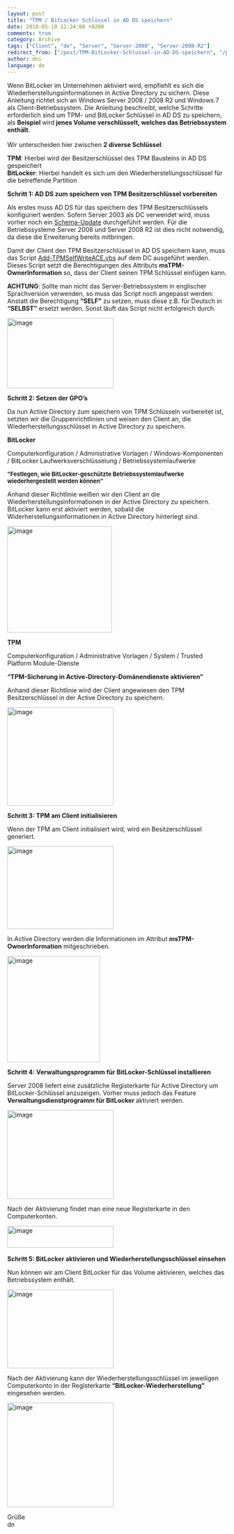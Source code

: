 ```yaml
---
layout: post
title: "TPM / BitLocker Schlüssel in AD DS speichern"
date: 2010-05-10 22:24:00 +0200
comments: true
category: Archive
tags: ["Client", "de", "Server", "Server-2008", "Server-2008-R2"]
redirect_from: ["/post/TPM-BitLocker-Schlussel-in-AD-DS-speichern", "/post/tpm-bitlocker-schlussel-in-ad-ds-speichern"]
author: dni
language: de
---
```

<!-- more -->
<p>Wenn BitLocker im Unternehmen aktiviert wird, empfiehlt es sich die Wiederherstellungsinformationen in Active Directory zu sichern. Diese Anleitung richtet sich an Windows Server 2008 / 2008 R2 und Windows 7 als Client-Betriebssystem. Die Anleitung beschreibt, welche Schritte erforderlich sind um TPM- und BitLocker Schl&uuml;ssel in AD DS zu speichern, als <strong>Beispiel </strong>wird<strong> jenes Volume verschl&uuml;sselt, welches das Betriebssystem enth&auml;lt</strong>. <br /> <br />Wir unterscheiden hier zwischen <strong>2 diverse Schl&uuml;ssel</strong>:</p>
<p><strong>TPM</strong>: Hierbei wird der Besitzerschl&uuml;ssel des TPM Bausteins in AD DS gespeichert <br /><strong>BitLocker</strong>: Hierbei handelt es sich um den Wiederherstellungsschl&uuml;ssel f&uuml;r die betreffende Partition</p>
<p><strong>Schritt 1: AD DS zum speichern von TPM Besitzerschl&uuml;ssel vorbereiten</strong></p>
<p>Als erstes muss AD DS f&uuml;r das speichern des TPM Besitzerschl&uuml;ssels konfiguriert werden. Sofern Server 2003 als DC verwendet wird, muss vorher noch ein <a href="http://technet.microsoft.com/en-us/library/dd875529(WS.10).aspx" target="_blank">Schema-Update</a> durchgef&uuml;hrt werden. F&uuml;r die Betriebssysteme Server 2008 und Server 2008 R2 ist dies nicht notwendig, da diese die Erweiterung bereits mitbringen.</p>
<p>Damit der Client den TPM Besitzerschl&uuml;ssel in AD DS speichern kann, muss das Script <a href="http://gallery.technet.microsoft.com/ScriptCenter/en-us/b4dee016-053e-4aa3-a278-3cebf70d1191" target="_blank">Add-TPMSelfWriteACE.vbs</a> auf dem DC ausgef&uuml;hrt werden. Dieses Script setzt die Berechtigungen des Attributs <strong>msTPM-OwnerInformation</strong> so, dass der Client seinen TPM Schl&uuml;ssel einf&uuml;gen kann.</p>
<p><strong>ACHTUNG</strong>: Sollte man nicht das Server-Betriebssystem in englischer Sprachversion verwenden, so muss das Script noch angepasst werden: Anstatt die Berechtigung <strong>&ldquo;SELF&rdquo;</strong> zu setzen, muss diese z.B. f&uuml;r Deutsch in <strong>&ldquo;SELBST&rdquo;</strong> ersetzt werden. Sonst l&auml;uft das Script nicht erfolgreich durch.</p>
<p><a href="/assets/archive/image_113.png" target="_blank"><img style="display: inline; border: 0px;" title="image" src="/assets/archive/image_thumb_113.png" alt="image" width="244" height="161" border="0" /></a></p>
<p><strong>Schritt 2: Setzen der GPO&rsquo;s</strong></p>
<p>Da nun Active Directory zum speichern von TPM Schl&uuml;sseln vorbereitet ist, setzten wir die Gruppenrichtlinien und weisen den Client an, die Wiederherstellungsschl&uuml;ssel in Active Directory zu speichern.</p>
<p><strong>BitLocker</strong></p>
<p>Computerkonfiguration / Administrative Vorlagen / Windows-Komponenten / BitLocker Laufwerksverschl&uuml;sselung / Betriebssystemlaufwerke</p>
<p><span style="font-size: small;"><strong>&rdquo;Festlegen, wie BitLocker-gesch&uuml;tzte Betriebssystemlaufwerke wiederhergestellt werden k&ouml;nnen&rdquo;</strong></span></p>
<p>Anhand dieser Richtlinie wei&szlig;en wir den Client an die Wiederherstellungsinformationen in der Active Directory zu speichern. BitLocker kann erst aktiviert werden, sobald die Widerherstellungsinformationen in Active Directory hinterlegt sind.</p>
<p><a href="/assets/archive/image_114.png" target="_blank"><img style="display: inline; border: 0px;" title="image" src="/assets/archive/image_thumb_114.png" alt="image" width="240" height="244" border="0" /></a></p>
<p><strong>TPM</strong></p>
<p>Computerkonfiguration / Administrative Vorlagen / System / Trusted Platform Module-Dienste</p>
<p><strong>&ldquo;TPM-Sicherung in Active-Directory-Dom&auml;nendienste aktivieren&rdquo;</strong></p>
<p>Anhand dieser Richtlinie wird der Client angewiesen den TPM Besitzerschl&uuml;ssel in der Active Directory zu speichern.</p>
<p><a href="/assets/archive/image_115.png" target="_blank"><img style="display: inline; border: 0px;" title="image" src="/assets/archive/image_thumb_115.png" alt="image" width="244" height="226" border="0" /></a></p>
<p><strong>Schritt 3: TPM am Client initialisieren</strong></p>
<p>Wenn der TPM am Client initialisiert wird, wird ein Besitzerschl&uuml;ssel generiert.</p>
<p><a href="/assets/archive/image_116.png" target="_blank"><img style="display: inline; border: 0px;" title="image" src="/assets/archive/image_thumb_116.png" alt="image" width="244" height="190" border="0" /></a></p>
<p>In Active Directory werden die Informationen im Attribut <strong>msTPM-OwnerInformation</strong> mitgeschrieben.</p>
<p><a href="/assets/archive/image_117.png" target="_blank"><img style="display: inline; border: 0px;" title="image" src="/assets/archive/image_thumb_117.png" alt="image" width="213" height="244" border="0" /></a></p>
<p><strong>Schritt 4: Verwaltungsprogramm f&uuml;r BitLocker-Schl&uuml;ssel installieren</strong></p>
<p>Server 2008 liefert eine zus&auml;tzliche Registerkarte f&uuml;r Active Directory um BitLocker-Schl&uuml;ssel anzuzeigen. Vorher muss jedoch das Feature <strong>Verwaltungsdienstprogramm f&uuml;r BitLocker </strong>aktiviert werden.</p>
<p><a href="/assets/archive/image_118.png" target="_blank"><img style="display: inline; border: 0px;" title="image" src="/assets/archive/image_thumb_118.png" alt="image" width="244" height="204" border="0" /></a></p>
<p>Nach der Aktivierung findet man eine neue Registerkarte in den Computerkonten.</p>
<p><a href="/assets/archive/image_119.png" target="_blank"><img style="display: inline; border: 0px;" title="image" src="/assets/archive/image_thumb_119.png" alt="image" width="244" height="50" border="0" /></a>&nbsp;</p>
<p><strong>Schritt 5: BitLocker aktivieren und Wiederherstellungsschl&uuml;ssel einsehen</strong></p>
<p>Nun k&ouml;nnen wir am Client BitLocker f&uuml;r das Volume aktivieren, welches das Betriebssystem enth&auml;lt.</p>
<p><a href="/assets/archive/image_120.png" target="_blank"><img style="display: inline; border: 0px;" title="image" src="/assets/archive/image_thumb_120.png" alt="image" width="244" height="181" border="0" /></a></p>
<p>Nach der Aktivierung kann der Wiederherstellungsschl&uuml;ssel im jeweiligen Computerkonto in der Registerkarte <strong>&ldquo;BitLocker-Wiederherstellung&rdquo; </strong>eingesehen werden.</p>
<p><a href="/assets/archive/image_121.png" target="_blank"><img style="display: inline; border: 0px;" title="image" src="/assets/archive/image_thumb_121.png" alt="image" width="244" height="240" border="0" /></a></p>
<p>Gr&uuml;&szlig;e <br />dn</p>

